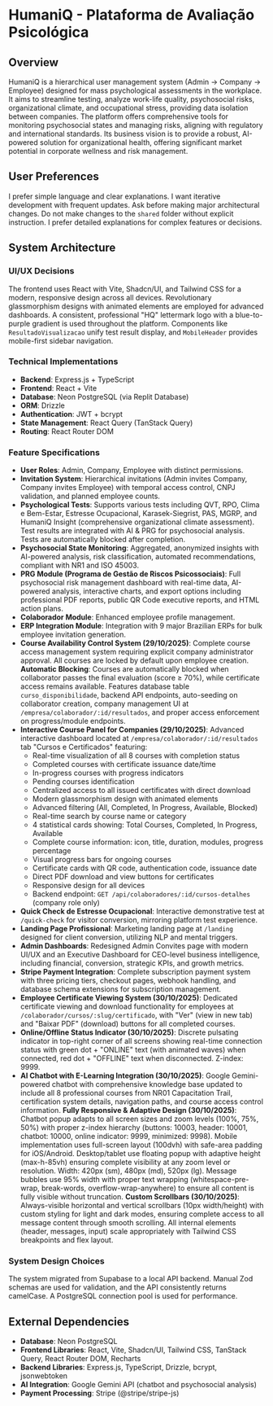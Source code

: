 # HumaniQ - Plataforma de Avaliação Psicológica

## Overview
HumaniQ is a hierarchical user management system (Admin → Company → Employee) designed for mass psychological assessments in the workplace. It aims to streamline testing, analyze work-life quality, psychosocial risks, organizational climate, and occupational stress, providing data isolation between companies. The platform offers comprehensive tools for monitoring psychosocial states and managing risks, aligning with regulatory and international standards. Its business vision is to provide a robust, AI-powered solution for organizational health, offering significant market potential in corporate wellness and risk management.

## User Preferences
I prefer simple language and clear explanations. I want iterative development with frequent updates. Ask before making major architectural changes. Do not make changes to the `shared` folder without explicit instruction. I prefer detailed explanations for complex features or decisions.

## System Architecture

### UI/UX Decisions
The frontend uses React with Vite, Shadcn/UI, and Tailwind CSS for a modern, responsive design across all devices. Revolutionary glassmorphism designs with animated elements are employed for advanced dashboards. A consistent, professional "HQ" lettermark logo with a blue-to-purple gradient is used throughout the platform. Components like `ResultadoVisualizacao` unify test result display, and `MobileHeader` provides mobile-first sidebar navigation.

### Technical Implementations
- **Backend**: Express.js + TypeScript
- **Frontend**: React + Vite
- **Database**: Neon PostgreSQL (via Replit Database)
- **ORM**: Drizzle
- **Authentication**: JWT + bcrypt
- **State Management**: React Query (TanStack Query)
- **Routing**: React Router DOM

### Feature Specifications
- **User Roles**: Admin, Company, Employee with distinct permissions.
- **Invitation System**: Hierarchical invitations (Admin invites Company, Company invites Employee) with temporal access control, CNPJ validation, and planned employee counts.
- **Psychological Tests**: Supports various tests including QVT, RPO, Clima e Bem-Estar, Estresse Ocupacional, Karasek-Siegrist, PAS, MGRP, and HumaniQ Insight (comprehensive organizational climate assessment). Test results are integrated with AI & PRG for psychosocial analysis. Tests are automatically blocked after completion.
- **Psychosocial State Monitoring**: Aggregated, anonymized insights with AI-powered analysis, risk classification, automated recommendations, compliant with NR1 and ISO 45003.
- **PRG Module (Programa de Gestão de Riscos Psicossociais)**: Full psychosocial risk management dashboard with real-time data, AI-powered analysis, interactive charts, and export options including professional PDF reports, public QR Code executive reports, and HTML action plans.
- **Colaborador Module**: Enhanced employee profile management.
- **ERP Integration Module**: Integration with 9 major Brazilian ERPs for bulk employee invitation generation.
- **Course Availability Control System (29/10/2025)**: Complete course access management system requiring explicit company administrator approval. All courses are locked by default upon employee creation. **Automatic Blocking**: Courses are automatically blocked when collaborator passes the final evaluation (score ≥ 70%), while certificate access remains available. Features database table `curso_disponibilidade`, backend API endpoints, auto-seeding on collaborator creation, company management UI at `/empresa/colaborador/:id/resultados`, and proper access enforcement on progress/module endpoints.
- **Interactive Course Panel for Companies (29/10/2025)**: Advanced interactive dashboard located at `/empresa/colaborador/:id/resultados` tab "Cursos e Certificados" featuring:
  - Real-time visualization of all 8 courses with completion status
  - Completed courses with certificate issuance date/time
  - In-progress courses with progress indicators
  - Pending courses identification
  - Centralized access to all issued certificates with direct download
  - Modern glassmorphism design with animated elements
  - Advanced filtering (All, Completed, In Progress, Available, Blocked)
  - Real-time search by course name or category
  - 4 statistical cards showing: Total Courses, Completed, In Progress, Available
  - Complete course information: icon, title, duration, modules, progress percentage
  - Visual progress bars for ongoing courses
  - Certificate cards with QR code, authentication code, issuance date
  - Direct PDF download and view buttons for certificates
  - Responsive design for all devices
  - Backend endpoint: `GET /api/colaboradores/:id/cursos-detalhes` (company role only)
- **Quick Check de Estresse Ocupacional**: Interactive demonstrative test at `/quick-check` for visitor conversion, mirroring platform test experience.
- **Landing Page Profissional**: Marketing landing page at `/landing` designed for client conversion, utilizing NLP and mental triggers.
- **Admin Dashboards**: Redesigned Admin Convites page with modern UI/UX and an Executive Dashboard for CEO-level business intelligence, including financial, conversion, strategic KPIs, and growth metrics.
- **Stripe Payment Integration**: Complete subscription payment system with three pricing tiers, checkout pages, webhook handling, and database schema extensions for subscription management.
- **Employee Certificate Viewing System (30/10/2025)**: Dedicated certificate viewing and download functionality for employees at `/colaborador/cursos/:slug/certificado`, with "Ver" (view in new tab) and "Baixar PDF" (download) buttons for all completed courses.
- **Online/Offline Status Indicator (30/10/2025)**: Discrete pulsating indicator in top-right corner of all screens showing real-time connection status with green dot + "ONLINE" text (with animated waves) when connected, red dot + "OFFLINE" text when disconnected. Z-index: 9999.
- **AI Chatbot with E-Learning Integration (30/10/2025)**: Google Gemini-powered chatbot with comprehensive knowledge base updated to include all 8 professional courses from NR01 Capacitation Trail, certification system details, navigation paths, and course access control information. **Fully Responsive & Adaptive Design (30/10/2025)**: Chatbot popup adapts to all screen sizes and zoom levels (100%, 75%, 50%) with proper z-index hierarchy (buttons: 10003, header: 10001, chatbot: 10000, online indicator: 9999, minimized: 9998). Mobile implementation uses full-screen layout (100dvh) with safe-area padding for iOS/Android. Desktop/tablet use floating popup with adaptive height (max-h-85vh) ensuring complete visibility at any zoom level or resolution. Width: 420px (sm), 480px (md), 520px (lg). Message bubbles use 95% width with proper text wrapping (whitespace-pre-wrap, break-words, overflow-wrap-anywhere) to ensure all content is fully visible without truncation. **Custom Scrollbars (30/10/2025)**: Always-visible horizontal and vertical scrollbars (10px width/height) with custom styling for light and dark modes, ensuring complete access to all message content through smooth scrolling. All internal elements (header, messages, input) scale appropriately with Tailwind CSS breakpoints and flex layout.

### System Design Choices
The system migrated from Supabase to a local API backend. Manual Zod schemas are used for validation, and the API consistently returns camelCase. A PostgreSQL connection pool is used for performance.

## External Dependencies
- **Database**: Neon PostgreSQL
- **Frontend Libraries**: React, Vite, Shadcn/UI, Tailwind CSS, TanStack Query, React Router DOM, Recharts
- **Backend Libraries**: Express.js, TypeScript, Drizzle, bcrypt, jsonwebtoken
- **AI Integration**: Google Gemini API (chatbot and psychosocial analysis)
- **Payment Processing**: Stripe (@stripe/stripe-js)
